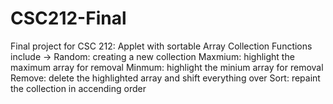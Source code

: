 # CSC212-Final
Final project for CSC 212: Applet with sortable Array Collection
Functions include ->
Random: creating a new collection
Maxmium: highlight the maximum array for removal
Minmum: highlight the minium array for removal
Remove: delete the highlighted array and shift everything over
Sort: repaint the collection in accending order
